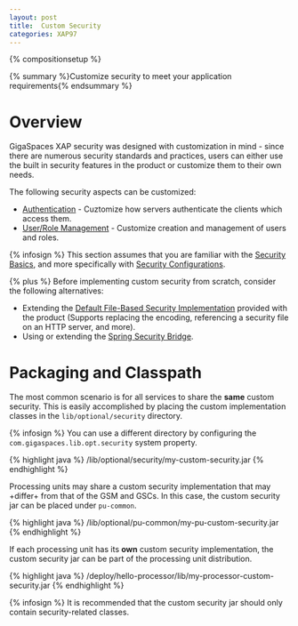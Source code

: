 ```yaml
---
layout: post
title:  Custom Security
categories: XAP97
---
```


{% compositionsetup %}

{% summary %}Customize security to meet your application requirements{% endsummary %}

# Overview

GigaSpaces XAP security was designed with customization in mind - since there are numerous security standards and practices, users can either use the built in security features in the product or customize them to their own needs.

The following security aspects can be customized:

- [Authentication](./custom-authentication.html) - Cuztomize how servers authenticate the clients which access them.
- [User/Role Management](./custom-user-role-management.html) - Customize creation and management of users and roles.

{% infosign %} This section assumes that you are familiar with the [Security Basics](./security-basics.html), and more specifically with [Security Configurations](./security-configurations.html).

{% plus %} Before implementing custom security from scratch, consider the following alternatives:

- Extending the [Default File-Based Security Implementation](./default-file-based-security-implementation.html) provided with the product (Supports replacing the encoding, referencing a security file on an HTTP server, and more).
- Using or extending the [Spring Security Bridge](./spring-security-bridge.html).

# Packaging and Classpath

The most common scenario is for all services to share the **same** custom security. This is easily accomplished by placing the custom implementation classes in the `lib/optional/security` directory.

{% infosign %} You can use a different directory by configuring the `com.gigaspaces.lib.opt.security` system property.

{% highlight java %}
<GigaSpaces root>/lib/optional/security/my-custom-security.jar
{% endhighlight %}

Processing units may share a custom security implementation that may +differ+ from that of the GSM and GSCs. In this case, the custom security jar can be placed under `pu-common`.

{% highlight java %}
<GigaSpaces root>/lib/optional/pu-common/my-pu-custom-security.jar
{% endhighlight %}

If each processing unit has its **own** custom security implementation, the custom security jar can be part of the processing unit distribution.

{% highlight java %}
<GigaSpaces root>/deploy/hello-processor/lib/my-processor-custom-security.jar
{% endhighlight %}

{% infosign %} It is recommended that the custom security jar should only contain security-related classes.
